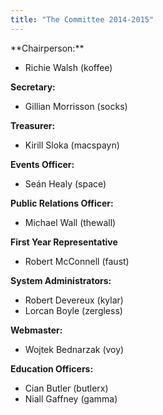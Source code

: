 ```yaml
---
title: "The Committee 2014-2015"
---
```


<div>**Chairperson:**</div>

*   Richie Walsh (koffee)

**Secretary:**

*   Gillian Morrisson (socks)

**Treasurer:**

*   Kirill Sloka (macspayn)

**Events Officer:**

*   Seán Healy (space)

**Public Relations Officer:**

*   Michael Wall (thewall)

**First Year Representative**

*   Robert McConnell (faust)

**System Administrators:**

*   Robert Devereux (kylar)
*   Lorcan Boyle (zergless)

**Webmaster:**

*   Wojtek Bednarzak (voy)

**Education Officers:**

*   Cian Butler (butlerx)
*   Niall Gaffney (gamma)
